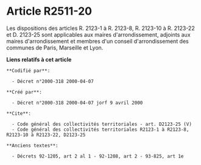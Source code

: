 # Article R2511-20

Les dispositions des articles R. 2123-1 à R. 2123-8, R. 2123-10 à R. 2123-22 et D. 2123-25 sont applicables aux maires
d'arrondissement, adjoints aux maires d'arrondissement et membres d'un conseil d'arrondissement des communes de Paris,
Marseille et Lyon.

**Liens relatifs à cet article**

	**Codifié par**:

	  - Décret n°2000-318 2000-04-07

	**Créé par**:

	  - Décret n°2000-318 2000-04-07 jorf 9 avril 2000

	**Cite**:

	  - Code général des collectivités territoriales - art. D2123-25 (V)
	  - Code général des collectivités territoriales R2123-1 à R2123-8, R2123-10 à R2123-22, D2123-25

	**Anciens textes**:

	  - Décrets 92-1205, art 2 al 1 - 92-1208, art 2 - 93-825, art 1e

